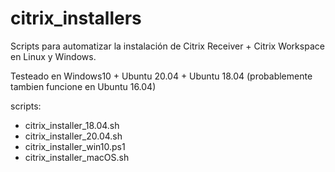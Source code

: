 # citrix_installers

Scripts para automatizar la instalación de Citrix Receiver + Citrix Workspace en Linux y Windows.

Testeado en Windows10 + Ubuntu 20.04 + Ubuntu 18.04 (probablemente tambien funcione en Ubuntu 16.04)

scripts:
- citrix_installer_18.04.sh
- citrix_installer_20.04.sh
- citrix_installer_win10.ps1
- citrix_installer_macOS.sh